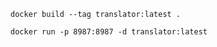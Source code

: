 ``` 
docker build --tag translator:latest .
```


```
docker run -p 8987:8987 -d translator:latest
```